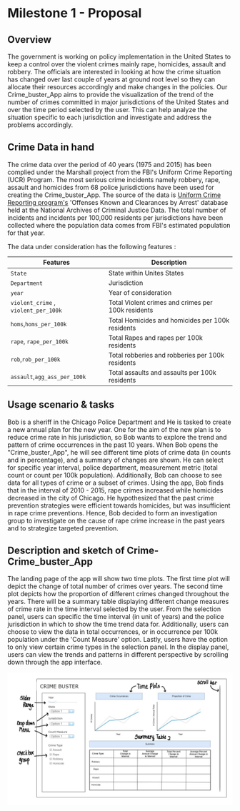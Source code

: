 
# Milestone 1 - Proposal

## Overview

The government is working on policy implementation in the United States to keep a control over the violent crimes mainly rape, homicides, assault and robbery. The officials are interested in looking at how the crime situation has changed over last couple of years at ground root level so they can allocate their resources accordingly and make changes in the policies. Our Crime_buster_App aims to provide the visualization of the trend of the number of crimes committed in major jurisdictions of the United States and over the time period selected by the user. This can help analyze the situation specific to each jurisdiction and investigate and address the problems accordingly.

## Crime Data in hand

The crime data over the period of 40 years (1975 and 2015) has been complied under the Marshall project from the FBI's Uniform Crime Reporting (UCR) Program. The most serious crime incidents namely robbery, rape, assault and homicides from 68
police jurisdictions have been used for creating the Crime_buster_App. The source of the data is [Uniform Crime Reporting program's](https://www.icpsr.umich.edu/icpsrweb/NACJD/series/57) 'Offenses Known and Clearances by Arrest' database held at the National Archives of Criminal Justice Data. The total number of incidents and incidents per 100,000 residents per jurisdictions have been collected where the population data comes from FBI's estimated population for that year.

The data under consideration has the following features :

| Features   | Description   |
|---|---|
|`State`   | State within Unites States  |
|`Department`   |  Jurisdiction  |
| `year`  |  Year of consideration |
| `violent_crime` , `violent_per_100k`  | Total Violent crimes and crimes per 100k residents  |
| `homs`,`homs_per_100k`  | Total Homicides and homicides per 100k residents |
| `rape`, `rape_per_100k`  | Total Rapes and rapes per 100k residents   |
|  `rob`,`rob_per_100k` |  Total robberies and robberies per 100k residents  |
|`assault`,`agg_ass_per_100k`| Total assaults and assaults per 100k residents  |

## Usage scenario & tasks

Bob is a sheriff in the Chicago Police Department and He is tasked to create a new annual plan for the new year. One for the aim of the new plan is to reduce crime rate in his jurisdiction, so Bob wants to explore the trend and pattern of crime occurrences in the past 10 years. When Bob opens the "Crime_buster_App", he will see different time plots of crime data (in counts and in percentage), and a summary of changes are shown. He can select for specific year interval, police department, measurement metric (total count or count per 100k population). Additionally, Bob can choose to see data for all types of crime or a subset of crimes. Using the app, Bob finds that in the interval of 2010 - 2015, rape crimes increased while homicides decreased in the city of Chicago. He hypothesized that the past crime prevention strategies were efficient towards homicides, but was insufficient in rape crime preventions. Hence, Bob decided to form an investigation group to investigate on the cause of rape crime increase in the past years and to strategize targeted prevention.

## Description and sketch of Crime-Crime_buster_App

The landing page of the app will show two time plots. The first time plot will depict the change of total number of crimes over years. The second time plot depicts how the proportion of different crimes changed throughout the years. There will be a summary table displaying different change measures of crime rate in the time interval selected by the user. From the selection panel, users can specific the time interval (in unit of years) and the police jurisdiction in which to show the time trend data for. Additionally, users can choose to view the data in total occurrences, or in occurrence per 100k population under the 'Count Measure' option. Lastly, users have the option to only view certain crime types in the selection panel. In the display panel, users can view the trends and patterns in different perspective by scrolling down through the app interface.


 ![](figure/crime_buster_app_sketch.jpg)

